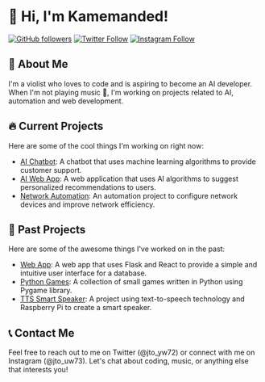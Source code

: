 # 👋 Hi, I'm Kamemanded!

[![GitHub followers](https://img.shields.io/github/followers/kamemanded.svg?style=social)](https://github.com/kamemanded)
[![Twitter Follow](https://img.shields.io/twitter/follow/jto_yw72.svg?style=social)](https://twitter.com/jto_yw72) [![Instagram Follow](https://img.shields.io/badge/follow-me-%23E4405F.svg?style=social&logo=instagram)](https://www.instagram.com/jto_uw73/)

## 🌟 About Me

I'm a violist who loves to code and is aspiring to become an AI developer. When I'm not playing music 🎻, I'm working on projects related to AI, automation and web development.

## 🔥 Current Projects

Here are some of the cool things I'm working on right now:

- [AI Chatbot](https://github.com/kamemanded/ai-chatbot): A chatbot that uses machine learning algorithms to provide customer support.
- [AI Web App](https://github.com/kamemanded/ai-web-app): A web application that uses AI algorithms to suggest personalized recommendations to users.
- [Network Automation](https://github.com/kamemanded/network-automation): An automation project to configure network devices and improve network efficiency.

## 🚀 Past Projects

Here are some of the awesome things I've worked on in the past:

- [Web App](https://github.com/kamemanded/web-app): A web app that uses Flask and React to provide a simple and intuitive user interface for a database.
- [Python Games](https://github.com/kamemanded/python-games): A collection of small games written in Python using Pygame library.
- [TTS Smart Speaker](https://github.com/kamemanded/tts-smart-speaker): A project using text-to-speech technology and Raspberry Pi to create a smart speaker.

## 📞 Contact Me

Feel free to reach out to me on Twitter (@jto_yw72) or connect with me on Instagram (@jto_uw73). Let's chat about coding, music, or anything else that interests you!

